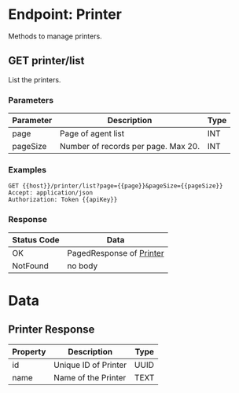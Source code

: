 # Endpoint: Printer

Methods to manage printers.

## GET printer/list

List the printers.

### Parameters

|Parameter|Description|Type|
|--|--|--|
|page|Page of agent list|INT|
|pageSize|Number of records per page.  Max 20.|INT|

### Examples

```
GET {{host}}/printer/list?page={{page}}&pageSize={{pageSize}}
Accept: application/json
Authorization: Token {{apiKey}}
```

### Response

|Status Code|Data|
|--|--|
|OK|PagedResponse of [Printer](#PrinterResponse) |
|NotFound|no body|

# Data

<a name="PrinterResponse" />

## Printer Response

|Property|Description|Type|
|--|--|--|
|id|Unique ID of Printer|UUID|
|name|Name of the Printer|TEXT|
